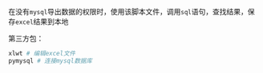 在没有`mysql`导出数据的权限时，使用该脚本文件，调用`sql`语句，查找结果，保存`excel`结果到本地

第三方包：

```python
xlwt # 编辑excel文件
pymysql	# 连接mysql数据库
```

